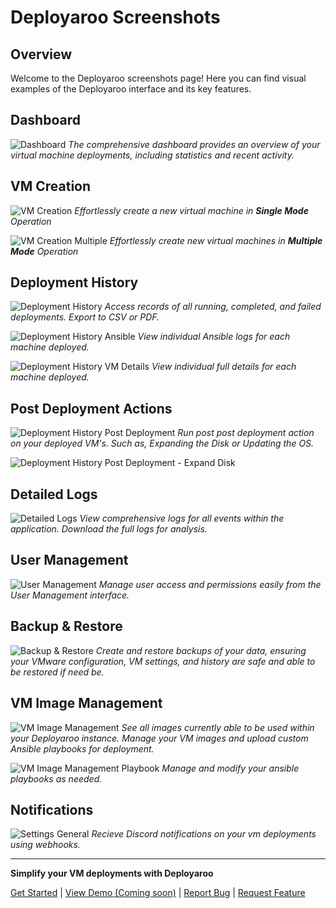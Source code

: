 # Deployaroo Screenshots

## Overview

Welcome to the Deployaroo screenshots page! Here you can find visual examples of the Deployaroo interface and its key features.

## Dashboard

![Dashboard](assets/screenshots/dashboard.png)
*The comprehensive dashboard provides an overview of your virtual machine deployments, including statistics and recent activity.*

## VM Creation

![VM Creation](assets/screenshots/vm_creation_singlemode.png)
*Effortlessly create a new virtual machine in **Single Mode** Operation*

![VM Creation Multiple](assets/screenshots/vm_creation_multiplemode.png)
*Effortlessly create new virtual machines in **Multiple Mode** Operation*

## Deployment History

![Deployment History](assets/screenshots/history.png)
*Access records of all running, completed, and failed deployments. Export to CSV or PDF.*

![Deployment History Ansible](assets/screenshots/history_ansiblelog.png)
*View individual Ansible logs for each machine deployed.*

![Deployment History VM Details](assets/screenshots/history_vmdetails.png)
*View individual full details for each machine deployed.*

## Post Deployment Actions

![Deployment History Post Deployment](assets/screenshots/history_postdeploymentactions.png)
*Run post post deployment action on your deployed VM's. Such as, Expanding the Disk or Updating the OS.*

![Deployment History Post Deployment - Expand Disk](assets/screenshots/history_postdeploymentactions_increasedisk.png)

## Detailed Logs

![Detailed Logs](assets/screenshots/logs.png)
*View comprehensive logs for all events within the application. Download the full logs for analysis.*

## User Management

![User Management](assets/screenshots/user_management.png)
*Manage user access and permissions easily from the User Management interface.*

## Backup & Restore

![Backup & Restore](assets/screenshots/backup_restore.png)
*Create and restore backups of your data, ensuring your VMware configuration, VM settings, and history are safe and able to be restored if need be.*

## VM Image Management

![VM Image Management](assets/screenshots/vm_image_management.png)
*See all images currently able to be used within your Deployaroo instance. Manage your VM images and upload custom Ansible playbooks for deployment.*

![VM Image Management Playbook](assets/screenshots/vm_image_management_playbook.png)
*Manage and modify your ansible playbooks as needed.*

## Notifications

![Settings General](assets/screenshots/settings_general.png)
*Recieve Discord notifications on your vm deployments using webhooks.*



---

**Simplify your VM deployments with Deployaroo**

[Get Started](getting-started/overview.md) | [View Demo (Coming soon)](#) | [Report Bug](https://github.com/blink-zero/deployaroo/issues) | [Request Feature](https://github.com/blink-zero/deployaroo/issues)
